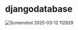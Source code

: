 # djangodatabase
![Screenshot 2025-03-12 112929](https://github.com/user-attachments/assets/1fdbc3f8-a639-4fd2-8273-c19daafe2a84)
